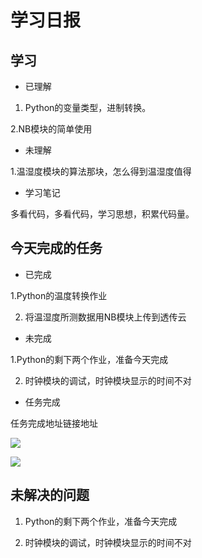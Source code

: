 # 学习日报

## 学习

* 已理解

1. Python的变量类型，进制转换。

2.NB模块的简单使用


* 未理解

1.温湿度模块的算法那块，怎么得到温湿度值得



* 学习笔记

多看代码，多看代码，学习思想，积累代码量。




## 今天完成的任务

* 已完成

1.Python的温度转换作业 

2. 将温湿度所测数据用NB模块上传到透传云

* 未完成

1.Python的剩下两个作业，准备今天完成 

2. 时钟模块的调试，时钟模块显示的时间不对

* 任务完成

任务完成地址链接地址

![](https://github.com/ShengtaoXu321/new_demo/blob/master/4.png)

![](https://github.com/ShengtaoXu321/new_demo/blob/master/5.png)

## 未解决的问题

1. Python的剩下两个作业，准备今天完成 

2. 时钟模块的调试，时钟模块显示的时间不对

